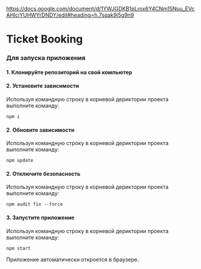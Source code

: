 https://docs.google.com/document/d/1YWJGDKB1pLrox6Y4CNm15Nuu_EVcAHIciYUHWYrDNDY/edit#heading=h.7sqak9j5g9n9
# Ticket Booking

### Для запуска приложения

#### 1. Клонируйте репозиторий на свой компьютер

#### 2. Установите зависимости

Используя командную строку в корневой дериктории проекта выполните команду:
```
npm i
```
#### 2. Обновите зависимости

Используя командную строку в корневой дериктории проекта выполните команду:
```
npm update
```

#### 2. Отключите безопасность

Используя командную строку в корневой дериктории проекта выполните команду:
```
npm audit fix --force
```

#### 3. Запустите приложение

Используя командную строку в корневой дериктории проекта выполните команду:
```
npm start
```
Приложение автоматически откроется в браузере.
